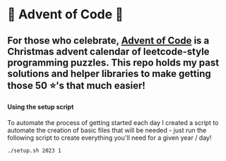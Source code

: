 # 🎄 Advent of Code 🎄

## For those who celebrate, [Advent of Code](https://adventofcode.com/) is a Christmas advent calendar of leetcode-style programming puzzles. This repo holds my past solutions and helper libraries to make getting those 50 ⭐'s that much easier!

#### Using the setup script
To automate the process of getting started each day I created a script to automate the creation of basic files that will be needed - just run the following script to create everything you'll need for a given year / day! 
```bash
./setup.sh 2023 1
```
